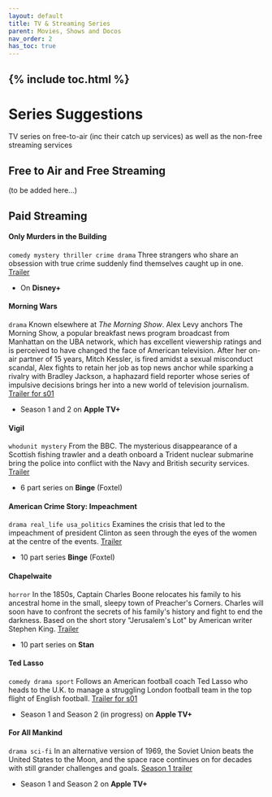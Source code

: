 ```yaml
---
layout: default
title: TV & Streaming Series
parent: Movies, Shows and Docos
nav_order: 2
has_toc: true
---
```


{% include toc.html %}
----
# Series Suggestions
TV series on free-to-air (inc their catch up services) as well as the non-free streaming services
## Free to Air and Free Streaming
(to be added here...)

## Paid Streaming

#### Only Murders in the Building
`comedy mystery thriller crime drama` Three strangers who share an obsession with true crime suddenly find themselves caught up in one. [Trailer](https://youtu.be/-V1rQdXXXyI)
- On **Disney+**


#### Morning Wars
`drama`
Known elsewhere at *The Morning Show*. Alex Levy anchors The Morning Show, a popular breakfast news program broadcast from Manhattan on the UBA network, which has excellent viewership ratings and is perceived to have changed the face of American television.  After her on-air partner of 15 years, Mitch Kessler, is fired amidst a sexual misconduct scandal, Alex fights to retain her job as top news anchor while sparking a rivalry with Bradley Jackson, a haphazard field reporter whose series of impulsive decisions brings her into a new world of television journalism. [Trailer for s01](https://youtu.be/ZPYUpfIoM9w)
- Season 1 and 2 on **Apple TV+**

#### Vigil
`whodunit mystery`
From the BBC. The mysterious disappearance of a Scottish fishing trawler and a death onboard a Trident nuclear submarine bring the police into conflict with the Navy and British security services. [Trailer](https://youtu.be/3XRW0kfI2As)
- 6 part series on **Binge** (Foxtel)

#### American Crime Story: Impeachment
`drama real_life usa_politics`
Examines the crisis that led to the impeachment of president Clinton as seen through the eyes of the women at the centre of the events. [Trailer](https://youtu.be/HY3CH0_KoJU)
- 10 part series **Binge** (Foxtel)

#### Chapelwaite
`horror`
In the 1850s, Captain Charles Boone relocates his family to his ancestral home in the small, sleepy town of Preacher's Corners. Charles will soon have to confront the secrets of his family's history and fight to end the darkness.  Based on the short story "Jerusalem's Lot" by American writer Stephen King. [Trailer](https://youtu.be/5Oe21SFan_0)
- 10 part series on **Stan**


#### Ted Lasso
 `comedy drama sport`
Follows an American football coach Ted Lasso who heads to the U.K. to manage a struggling London football team in the top flight of English football. [Trailer for s01](https://youtu.be/3u7EIiohs6U)
- Season 1 and Season 2 (in progress) on **Apple TV+**

#### For All Mankind
`drama sci-fi`
In an alternative version of 1969, the Soviet Union beats the United States to the Moon, and the space race continues on for decades with still grander challenges and goals.
[Season 1 trailer](https://youtu.be/HZS9M52Bd_w)

- Season 1 and Season 2 on **Apple TV+**

